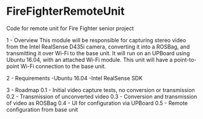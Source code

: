 # FireFighterRemoteUnit

Code for remote unit for Fire Fighter senior project

1 - Overview
This module will be responsible for capturing stereo video from the Intel RealSense D435i camera, converting it into a ROSBag, and transmitting it over Wi-Fi to the base unit.  It will run on an UPBoard using Ubuntu 16.04, with an attached Wi-Fi module.  This unit will have a point-to-point Wi-Fi connection to the base unit.

2 - Requirements
-Ubuntu 16.04
-Intel RealSense SDK

3 - Roadmap
0.1 - Initial video capture tests, no conversion or transmission
0.2 - Transmission of unconverted video
0.3 - Conversion and transmission of video as ROSBag
0.4 - UI for configuration via UPBoard
0.5 - Remote configuration from base unit
